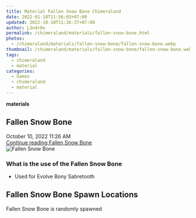 ```yaml
---
title: Material Fallen Snow Bone Chimeraland
date: 2022-01-18T11:56:03+07:00
updated: 2022-10-10T11:26:37+07:00
author: L3n4r0x
permalink: /chimeraland/materials/fallen-snow-bone.html
photos:
  - /chimeraland/materials/fallen-snow-bone/fallen-snow-bone.webp
thumbnail: /chimeraland/materials/fallen-snow-bone/fallen-snow-bone.webp
tags:
  - chimeraland
  - material
categories:
  - Games
  - chimeraland
  - material
---
```


<section id="bootstrap-wrapper">
  <link
    rel="stylesheet"
    href="https://rawcdn.githack.com/dimaslanjaka/Web-Manajemen/0c3b5aa1813bd4abcd2c11bf3e37928b15c28664/css/bootstrap-5-3-0-alpha3-wrapper.css"
  />
  <div
    class="row g-0 border rounded overflow-hidden flex-md-row mb-4 shadow-sm position-relative bg-light text-dark"
  >
    <div class="col p-4 d-flex flex-column position-static">
      <strong class="d-inline-block mb-2 text-success">materials</strong>
      <h2 class="mb-0">Fallen Snow Bone</h2>
      <div class="mb-1 text-muted">October 10, 2022 11:26 AM</div>
      <a
        href="/chimeraland/materials/fallen-snow-bone.html"
        class="stretched-link d-none"
        >Continue reading Fallen Snow Bone</a
      >
    </div>
    <div class="col-auto d-none d-lg-block">
      <img
        src="/chimeraland/materials/fallen-snow-bone/fallen-snow-bone.webp"
        alt="Fallen Snow Bone"
      />
    </div>
  </div>
  <div class="row bg-light text-dark">
    <div class="col-lg-6 col-12 mb-2">
      <div class="card">
        <div class="card-body">
          <h3 class="card-title">What is the use of the Fallen Snow Bone</h3>
          <div class="card-text">
            <ul>
              <li>Used for Evolve Bony Sabretooth</li>
            </ul>
          </div>
        </div>
      </div>
    </div>
    <div class="col-lg-6 col-12 mb-2"></div>
    <div class="col-12 mb-2">
      <h2>Fallen Snow Bone Spawn Locations</h2>
      <p>Fallen Snow Bone is randomly spawned</p>
    </div>
  </div>
</section>